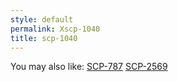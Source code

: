 ```yaml
---
style: default
permalink: Xscp-1040
title: scp-1040
---
```

You may also like:
[SCP-787](http://scp-wiki.net/scp-787)
[SCP-2569](http://scp-wiki.net/scp-2569)